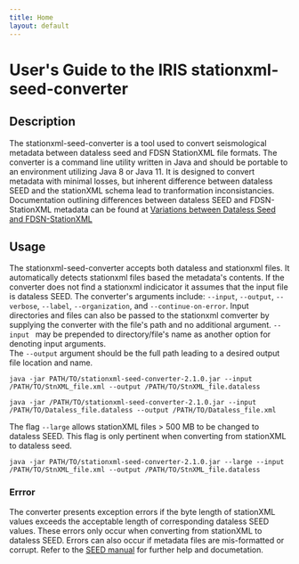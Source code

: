 ```yaml
---
title: Home
layout: default
---
```



# User's Guide to the IRIS stationxml-seed-converter

## Description

The stationxml-seed-converter is a tool used to convert seismological metadata between dataless seed and FDSN StationXML file formats. The converter is a command line utility written in Java and should be portable to an environment utilizing Java 8 or Java 11. It is designed to convert metadata with minimal losses, but inherent difference between dataless SEED and the stationXML schema lead to tranformation inconsistancies. Documentation outlining differences between dataless SEED and FDSN-StationXML metadata can be found at [Variations between Dataless Seed and FDSN-StationXML](http://www.fdsn.org/xml/station/Variations-FDSNSXML-SEED.txt)   

## Usage

The stationxml-seed-converter accepts both dataless and stationxml files. It automatically detects stationxml files based the metadata's contents. If the converter does not find a stationxml indicicator it assumes that the input file is dataless SEED. The converter's arguments include: `--input`, `--output`, `--verbose`, `--label`, `--organization`, and `--continue-on-error`. Input directories and files can also be passed to the stationxml comverter by supplying the converter with the file's path and no additional argument. `--input ` may be prepended to directory/file's name as another option for denoting input arguments.   
The `--output` argument should be the full path leading to a desired output file location and name. 

  `java -jar PATH/TO/stationxml-seed-converter-2.1.0.jar --input /PATH/TO/StnXML_file.xml --output /PATH/TO/StnXML_file.dataless`

  `java -jar /PATH/TO/stationxml-seed-converter-2.1.0.jar --input /PATH/TO/Dataless_file.dataless --output /PATH/TO/Dataless_file.xml`
 
The flag `--large` allows stationXML files > 500 MB to be changed to dataless SEED. This flag is only pertinent when converting from stationXML to dataless seed. 

 `java -jar PATH/TO/stationxml-seed-converter-2.1.0.jar --large --input /PATH/TO/StnXML_file.xml --output /PATH/TO/StnXML_file.dataless`


### Errror

The converter presents exception errors if the byte length of stationXML values exceeds the acceptable length of corresponding  dataless SEED values. These errors only occur when converting from stationXML to dataless SEED. Errors can also occur if metadata files are mis-formatted or corrupt. Refer to the [SEED manual](https://www.fdsn.org/seed_manual/SEEDManual_V2.4.pdf) for further help and documetation. 




